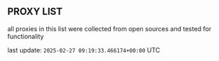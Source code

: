## PROXY LIST

all proxies in this list were collected from open sources and tested for functionality

last update: `2025-02-27 09:19:33.466174+00:00` UTC